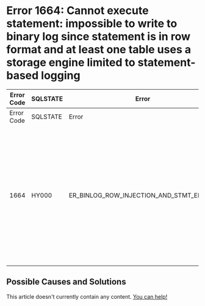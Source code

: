 
# Error 1664: Cannot execute statement: impossible to write to binary log since statement is in row format and at least one table uses a storage engine limited to statement-based logging


| Error Code | SQLSTATE | Error | Description |
| --- | --- | --- | --- |
| Error Code | SQLSTATE | Error | Description |
| 1664 | HY000 | ER_BINLOG_ROW_INJECTION_AND_STMT_ENGINE | Cannot execute statement: impossible to write to binary log since statement is in row format and at least one table uses a storage engine limited to statement-based logging. |




## Possible Causes and Solutions


This article doesn't currently contain any content. [You can help!](/kb/en/writing-and-editing-knowledge-base-articles/)

